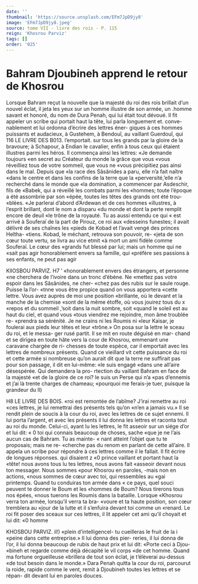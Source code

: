 ```yaml
---
date: ''
thumbnail: 'https://source.unsplash.com/EFm7JpD9jy8'
image: 'EFm7JpD9jy8.jpeg'
source: tome VII - livre des rois - P. 115
reign: 'Khosrou Parviz'
tags: []
order: '025'
---
```


# Bahram Djoubineh apprend le retour de Khosrou

Lorsque Bahram reçut la nouvelle que la majesté du roi des rois brillait d’un nouvel éclat, il jeta les
yeux sur un homme illustre de son armée, un .homme savant et honoré, du nom de Dura Penah,
qui lui était tout dévoué. Il fit appeler un scribe qui
portait haut la tête, lui parla longuement et. conve- nablement et lui ordonna d’écrire des lettres éner-
giques à ces hommes puissants et audacieux, à Gustehem, à Bendouî, au vaillant Guerdouî, qui
116 LE LIVRE DES B013. l’emportait. sur tous les grands par la gloire de la bravoure; à Schapour, à Endian le cavalier, enfin à tous ceux qui étaient illustres parmi les héros. Il commença ainsi les lettres: «Je demande toujours «en secret au Créateur du monde la grâce que vous «vous réveilliez tous de votre sommeil, que vous ne «vous précipitiez pas ainsi dans le mal. Depuis que «la race des Sâsânides a paru, elle n’a fait naître
«dans le centre et dans les confins de la terre que la «perversité,’elle n’a recherché dans le monde que
«la domination, a commencer par Asdeschir, fils de «Babek, qui a réveillé les combats parmi les «hommes; toute l’époque a été assombrie par son
«épée, toutes les têtes des grands ont été trou-
«blées.
«Je parlerai d’abord d’Ardewan et de ces hommes
«illustres, à l’esprit brillant, dont le nom a disparu
«du monde et dont la perte remplit encore de deuil «le trône de la royauté. Tu as aussi entendu ce qui
« est arrivé à Souferaï de la part de Pirouz, ce roi aux «desseins funestes; il avait délivré de ses chaînes les
«pieds de Kobad et l’avait vengé des princes Heîtha-
«tiens. Kobad, le méchant, retrouva son pouvoir, re- «jeta de son cœur toute vertu, se livra au vice etmit «à mort un ami fidèle comme Souferaï. Le cœur des «grands fut blessé par lui; mais un homme qui ne «sait pas agir honorablement envers sa famille, qui «préfère ses passions à ses enfants, ne peut pas agir

KllOSBOU PARVlZ. H7 ’ «honorablement envers des étrangers, et personne
«ne cherchera de l’ivoire dans un tronc d’ébène. Ne
«mettez pas votre espoir dans les Sâsânides, ne cher- «chez pas des rubis sur le saule rouge. Puisse la l’or- «tnne vous être propice quand on vous apportera «cette lettre. Vous avez auprès de moi une position «brillante, où le devant et la manche de la chemise «sont de la même étoffe, où vous jouirez tous du
x «repos et du sommeil ,’soit dans la nuit sombre, soit «quand le soleil est au haut du ciel, et quand vous «tous viendrez me rejoindre, mon âme troublée re- «prendra sa sérénité. Je ne crains ni les Roumis ni
«leur Kaisar, je foulerai aux pieds leur têtes et leur «trône.»
On posa sur la lettre le sceau du roi, et le messa- ger rusé partit. Il se mit en route déguisé en mar-
chand et se dirigea en toute hâte vers la cour de Khosrou, emmenant une caravane chargée de ri- chesses de toute espèce, car il emportait avec les lettres de nombreux présents. Quand ce vieillard vit cette puissance du roi et cette armée si nombreuse qu’on aurait dit que la terre ne suffirait pas pour son passage, il dit en lui-même: «le suis engagé
«dans une all’aire désespérée. Qui demandera la pro-
rtection du vaillant Bahram en face de la majesté «et de la gloire de ce roi? le suis un Perse qui n’a «pas d’ennemis et j’ai là trente charges de chameau;
«pourquoi me ferais-je tuer, puisque la grandeur du Il)

H8 LE LIVRE DES BOIS. «roi est remontée de l’abîme? J’irai remettre au roi
«ces lettres, je lui remettrai des présents tels qu’on «n’en a jamais vu.» Il se rendit plein de soucis à la
cour du roi, avec les lettres de ce sujet ennemi. Il lui porta l’argent, et avec les présents il lui donna
les lettres et raconta tout au roi du monde. Celui-ci, ayant lu les lettres, le fit asseoir sur un siége d’or et
lui dit: « 0 toi qui connais beaucoup de choses, sache «que je ne l’ais aucun cas de Bahram. Tu as mainte-
« nant atteint l’objet que tu te proposais; mais ne re- «cherche pas du renom en parlant de cette all’aire.
Il appela un scribe pour répondre à ces lettres comme il le fallait. Il fit écrire de longues réponses. qui disaient z «0 prince vaillant et portant haut la «tête! nous avons tous lu tes lettres, nous avons fait «asseoir devant nous ton messager. Nous sommes «pour Khosrou en paroles, -mais non en actions, «nous sommes de cœur avec toi, qui ressembles au «gai printemps. Quand tu conduiras ton armée dans
« ce pays, quel souci peuvent te donner le Boum et les «hommes de Boum? Nous tirerons tous nos épées, «nous tuerons les Roumis dans la bataille. Lorsque «Khosrou verra ton armée, lorsqu’il verra ta bra- «voure et ta haute position, son cœur tremblera au «jour de la lutte et il s’enfuira devant toi comme un «renard.
Le roi fit poser des sceaux sur ces lettres, il lit appeler cet ami qu’il choyait et lui dit: «0 homme

KHOSBOU PARVIZ. il!) «plein d’intelligencel- tu cueilleras le fruit de la
i «peine dans cette entreprise.» Il lui donna des pier- reries, il lui donna de l’or, il lui donna beaucoup de rubis de haut prix et lui dit: «Porte ceci à Djou- «bineh et regarde comme déjà décapité le vil corps
«de cet homme. Quand ma fortune orgueilleuse «brillera de tout son éclat, je t’élèverai au-dessus
«de tout besoin dans le monde.» Dara Penah quitta
la cour du roi, parcourut la roide, rapide comme le vent, remit à Djoubineh toutes les lettres et se répan-
dit devant lui en paroles douces.
